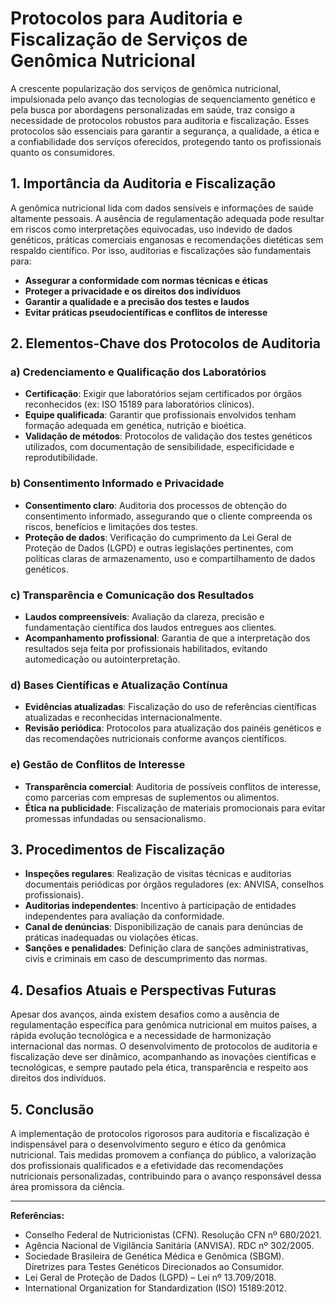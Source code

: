 # Protocolos para Auditoria e Fiscalização de Serviços de Genômica Nutricional

A crescente popularização dos serviços de genômica nutricional, impulsionada pelo avanço das tecnologias de sequenciamento genético e pela busca por abordagens personalizadas em saúde, traz consigo a necessidade de protocolos robustos para auditoria e fiscalização. Esses protocolos são essenciais para garantir a segurança, a qualidade, a ética e a confiabilidade dos serviços oferecidos, protegendo tanto os profissionais quanto os consumidores.

## 1. **Importância da Auditoria e Fiscalização**

A genômica nutricional lida com dados sensíveis e informações de saúde altamente pessoais. A ausência de regulamentação adequada pode resultar em riscos como interpretações equivocadas, uso indevido de dados genéticos, práticas comerciais enganosas e recomendações dietéticas sem respaldo científico. Por isso, auditorias e fiscalizações são fundamentais para:

- **Assegurar a conformidade com normas técnicas e éticas**
- **Proteger a privacidade e os direitos dos indivíduos**
- **Garantir a qualidade e a precisão dos testes e laudos**
- **Evitar práticas pseudocientíficas e conflitos de interesse**

## 2. **Elementos-Chave dos Protocolos de Auditoria**

### a) **Credenciamento e Qualificação dos Laboratórios**

- **Certificação**: Exigir que laboratórios sejam certificados por órgãos reconhecidos (ex: ISO 15189 para laboratórios clínicos).
- **Equipe qualificada**: Garantir que profissionais envolvidos tenham formação adequada em genética, nutrição e bioética.
- **Validação de métodos**: Protocolos de validação dos testes genéticos utilizados, com documentação de sensibilidade, especificidade e reprodutibilidade.

### b) **Consentimento Informado e Privacidade**

- **Consentimento claro**: Auditoria dos processos de obtenção do consentimento informado, assegurando que o cliente compreenda os riscos, benefícios e limitações dos testes.
- **Proteção de dados**: Verificação do cumprimento da Lei Geral de Proteção de Dados (LGPD) e outras legislações pertinentes, com políticas claras de armazenamento, uso e compartilhamento de dados genéticos.

### c) **Transparência e Comunicação dos Resultados**

- **Laudos compreensíveis**: Avaliação da clareza, precisão e fundamentação científica dos laudos entregues aos clientes.
- **Acompanhamento profissional**: Garantia de que a interpretação dos resultados seja feita por profissionais habilitados, evitando automedicação ou autointerpretação.

### d) **Bases Científicas e Atualização Contínua**

- **Evidências atualizadas**: Fiscalização do uso de referências científicas atualizadas e reconhecidas internacionalmente.
- **Revisão periódica**: Protocolos para atualização dos painéis genéticos e das recomendações nutricionais conforme avanços científicos.

### e) **Gestão de Conflitos de Interesse**

- **Transparência comercial**: Auditoria de possíveis conflitos de interesse, como parcerias com empresas de suplementos ou alimentos.
- **Ética na publicidade**: Fiscalização de materiais promocionais para evitar promessas infundadas ou sensacionalismo.

## 3. **Procedimentos de Fiscalização**

- **Inspeções regulares**: Realização de visitas técnicas e auditorias documentais periódicas por órgãos reguladores (ex: ANVISA, conselhos profissionais).
- **Auditorias independentes**: Incentivo à participação de entidades independentes para avaliação da conformidade.
- **Canal de denúncias**: Disponibilização de canais para denúncias de práticas inadequadas ou violações éticas.
- **Sanções e penalidades**: Definição clara de sanções administrativas, civis e criminais em caso de descumprimento das normas.

## 4. **Desafios Atuais e Perspectivas Futuras**

Apesar dos avanços, ainda existem desafios como a ausência de regulamentação específica para genômica nutricional em muitos países, a rápida evolução tecnológica e a necessidade de harmonização internacional das normas. O desenvolvimento de protocolos de auditoria e fiscalização deve ser dinâmico, acompanhando as inovações científicas e tecnológicas, e sempre pautado pela ética, transparência e respeito aos direitos dos indivíduos.

## 5. **Conclusão**

A implementação de protocolos rigorosos para auditoria e fiscalização é indispensável para o desenvolvimento seguro e ético da genômica nutricional. Tais medidas promovem a confiança do público, a valorização dos profissionais qualificados e a efetividade das recomendações nutricionais personalizadas, contribuindo para o avanço responsável dessa área promissora da ciência.

---

**Referências:**

- Conselho Federal de Nutricionistas (CFN). Resolução CFN nº 680/2021.
- Agência Nacional de Vigilância Sanitária (ANVISA). RDC nº 302/2005.
- Sociedade Brasileira de Genética Médica e Genômica (SBGM). Diretrizes para Testes Genéticos Direcionados ao Consumidor.
- Lei Geral de Proteção de Dados (LGPD) – Lei nº 13.709/2018.
- International Organization for Standardization (ISO) 15189:2012.